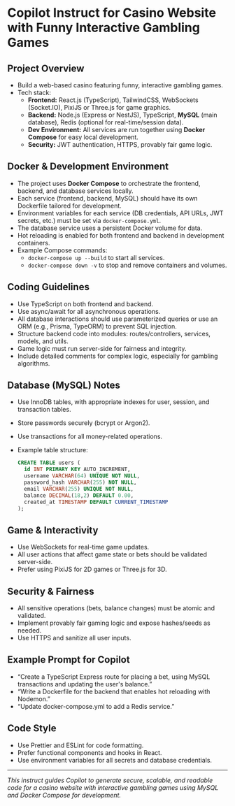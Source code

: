 # Copilot Instruct for Casino Website with Funny Interactive Gambling Games

## Project Overview
- Build a web-based casino featuring funny, interactive gambling games.
- Tech stack: 
  - **Frontend:** React.js (TypeScript), TailwindCSS, WebSockets (Socket.IO), PixiJS or Three.js for game graphics.
  - **Backend:** Node.js (Express or NestJS), TypeScript, **MySQL** (main database), Redis (optional for real-time/session data).
  - **Dev Environment:** All services are run together using **Docker Compose** for easy local development.
  - **Security:** JWT authentication, HTTPS, provably fair game logic.

## Docker & Development Environment
- The project uses **Docker Compose** to orchestrate the frontend, backend, and database services locally.
- Each service (frontend, backend, MySQL) should have its own Dockerfile tailored for development.
- Environment variables for each service (DB credentials, API URLs, JWT secrets, etc.) must be set via `docker-compose.yml`.
- The database service uses a persistent Docker volume for data.
- Hot reloading is enabled for both frontend and backend in development containers.
- Example Compose commands:
  - `docker-compose up --build` to start all services.
  - `docker-compose down -v` to stop and remove containers and volumes.

## Coding Guidelines
- Use TypeScript on both frontend and backend.
- Use async/await for all asynchronous operations.
- All database interactions should use parameterized queries or use an ORM (e.g., Prisma, TypeORM) to prevent SQL injection.
- Structure backend code into modules: routes/controllers, services, models, and utils.
- Game logic must run server-side for fairness and integrity.
- Include detailed comments for complex logic, especially for gambling algorithms.

## Database (MySQL) Notes
- Use InnoDB tables, with appropriate indexes for user, session, and transaction tables.
- Store passwords securely (bcrypt or Argon2).
- Use transactions for all money-related operations.
- Example table structure:

  ```sql
  CREATE TABLE users (
    id INT PRIMARY KEY AUTO_INCREMENT,
    username VARCHAR(64) UNIQUE NOT NULL,
    password_hash VARCHAR(255) NOT NULL,
    email VARCHAR(255) UNIQUE NOT NULL,
    balance DECIMAL(18,2) DEFAULT 0.00,
    created_at TIMESTAMP DEFAULT CURRENT_TIMESTAMP
  );
  ```

## Game & Interactivity
- Use WebSockets for real-time game updates.
- All user actions that affect game state or bets should be validated server-side.
- Prefer using PixiJS for 2D games or Three.js for 3D.

## Security & Fairness
- All sensitive operations (bets, balance changes) must be atomic and validated.
- Implement provably fair gaming logic and expose hashes/seeds as needed.
- Use HTTPS and sanitize all user inputs.

## Example Prompt for Copilot
- “Create a TypeScript Express route for placing a bet, using MySQL transactions and updating the user's balance.”
- “Write a Dockerfile for the backend that enables hot reloading with Nodemon.”
- “Update docker-compose.yml to add a Redis service.”

## Code Style
- Use Prettier and ESLint for code formatting.
- Prefer functional components and hooks in React.
- Use environment variables for all secrets and database credentials.

---

*This instruct guides Copilot to generate secure, scalable, and readable code for a casino website with interactive gambling games using MySQL and Docker Compose for development.*